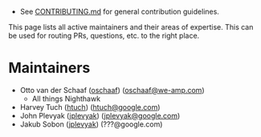 * See [CONTRIBUTING.md](CONTRIBUTING.md) for general contribution guidelines.

This page lists all active maintainers and their areas of expertise. This can be used for
routing PRs, questions, etc. to the right place.

# Maintainers

* Otto van der Schaaf ([oschaaf](https://github.com/oschaaf)) (oschaaf@we-amp.com)
  * All things Nighthawk
* Harvey Tuch ([htuch](https://github.com/htuch)) (htuch@google.com)
* John Plevyak ([jplevyak](https://github.com/jplevyak)) (jplevyak@google.com)
* Jakub Sobon ([jplevyak](https://github.com/jplevyak)) (???@google.com)
